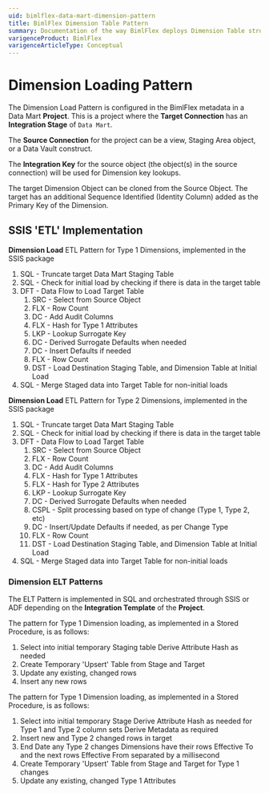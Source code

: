 ```yaml
---
uid: bimlflex-data-mart-dimension-pattern
title: BimlFlex Dimension Table Pattern
summary: Documentation of the way BimlFlex deploys Dimension Table structures and data logistics
varigenceProduct: BimlFlex
varigenceArticleType: Conceptual
---
```


# Dimension Loading Pattern

The Dimension Load Pattern is configured in the BimlFlex metadata in a Data Mart **Project**. This is a project where the **Target Connection** has an **Integration Stage** of `Data Mart`.

The **Source Connection** for the project can be a view, Staging Area object, or a Data Vault construct.

The **Integration Key** for the source object (the object(s) in the source connection) will be used for Dimension key lookups.

The target Dimension Object can be cloned from the Source Object. The target has an additional Sequence Identified (Identity Column) added as the Primary Key of the Dimension.

## SSIS 'ETL' Implementation

**Dimension Load** ETL Pattern for Type 1 Dimensions, implemented in the SSIS package

1. SQL - Truncate target Data Mart Staging Table
1. SQL - Check for initial load by checking if there is data in the target table
1. DFT - Data Flow to Load Target Table
    1. SRC - Select from Source Object
    1. FLX - Row Count
    1. DC - Add Audit Columns
    1. FLX - Hash for Type 1 Attributes
    1. LKP - Lookup Surrogate Key
    1. DC - Derived Surrogate Defaults when needed
    1. DC - Insert Defaults if needed
    1. FLX - Row Count
    1. DST - Load Destination Staging Table, and Dimension Table at Initial Load
1. SQL - Merge Staged data into Target Table for non-initial loads

**Dimension Load** ETL Pattern for Type 2 Dimensions, implemented in the SSIS package

1. SQL - Truncate target Data Mart Staging Table
1. SQL - Check for initial load by checking if there is data in the target table
1. DFT - Data Flow to Load Target Table
    1. SRC - Select from Source Object
    1. FLX - Row Count
    1. DC - Add Audit Columns
    1. FLX - Hash for Type 1 Attributes
    1. FLX - Hash for Type 2 Attributes
    1. LKP - Lookup Surrogate Key
    1. DC - Derived Surrogate Defaults when needed
    1. CSPL - Split processing based on type of change (Type 1, Type 2, etc)
    1. DC - Insert/Update Defaults if needed, as per Change Type
    1. FLX - Row Count
    1. DST - Load Destination Staging Table, and Dimension Table at Initial Load
1. SQL - Merge Staged data into Target Table for non-initial loads

### Dimension ELT Patterns

The ELT Pattern is implemented in SQL and orchestrated through SSIS or ADF depending on the **Integration Template** of the **Project**.

The pattern for Type 1 Dimension loading, as implemented in a Stored Procedure, is as follows:

1. Select into initial temporary Staging table
    Derive Attribute Hash as needed
1. Create Temporary 'Upsert' Table from Stage and Target
1. Update any existing, changed rows
1. Insert any new rows

The pattern for Type 1 Dimension loading, as implemented in a Stored Procedure, is as follows:

1. Select into initial temporary Stage
    Derive Attribute Hash as needed for Type 1 and Type 2 column sets
    Derive Metadata as required
1. Insert new and Type 2 changed rows in target
1. End Date any Type 2 changes
    Dimensions have their rows Effective To and the next rows Effective From separated by a millisecond
1. Create Temporary 'Upsert' Table from Stage and Target for Type 1 changes
1. Update any existing, changed Type 1 Attributes
